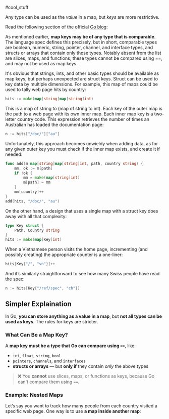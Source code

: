 #cool_stuff

Any type can be used as the _value_ in a map, but _keys_ are more restrictive.

Read the following section of the official [Go blog](https://go.dev/blog/maps):

As mentioned earlier, **map keys may be of any type that is comparable**. The language spec defines this precisely, but in short, comparable types are boolean, numeric, string, pointer, channel, and interface types, and structs or arrays that contain only those types. Notably absent from the list are slices, maps, and functions; these types cannot be compared using ==, and may not be used as map keys.

It's obvious that strings, ints, and other basic types should be available as map keys, but perhaps unexpected are struct keys. Struct can be used to key data by multiple dimensions. For example, this map of maps could be used to tally web page hits by country:

```go
hits := make(map[string]map[string]int)
```

This is a map of string to (map of string to int). Each key of the outer map is the path to a web page with its own inner map. Each inner map key is a two-letter country code. This expression retrieves the number of times an Australian has loaded the documentation page:

```go
n := hits["/doc/"]["au"]
```

Unfortunately, this approach becomes unwieldy when adding data, as for any given outer key you must check if the inner map exists, and create it if needed:

```go
func add(m map[string]map[string]int, path, country string) {
    mm, ok := m[path]
    if !ok {
        mm = make(map[string]int)
        m[path] = mm
    }
    mm[country]++
}
add(hits, "/doc/", "au")
```

On the other hand, a design that uses a single map with a struct key does away with all that complexity:

```go
type Key struct {
    Path, Country string
}
hits := make(map[Key]int)
```

When a Vietnamese person visits the home page, incrementing (and possibly creating) the appropriate counter is a one-liner:

```go
hits[Key{"/", "vn"}]++
```

And it’s similarly straightforward to see how many Swiss people have read the spec:

```go
n := hits[Key{"/ref/spec", "ch"}]
```


## Simpler Explaination

In Go, **you can store anything as a value in a map**, but **not all types can be used as keys**. The rules for keys are stricter.

### What Can Be a Map Key?

A **map key must be a type that Go can compare using `==`**, like:

- `int`, `float`, `string`, `bool`
- `pointers`, `channels`, and `interfaces`
- **structs or arrays** — but **only if** they contain _only_ the above types

> ❌ You **cannot** use slices, maps, or functions as keys, because Go can't compare them using `==`.

### Example: Nested Maps

Let’s say you want to track how many people from each country visited a specific web page. One way is to use **a map inside another map**: